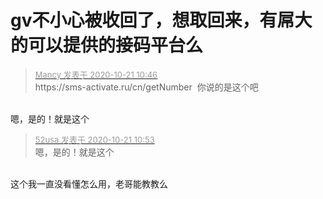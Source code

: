 # gv不小心被收回了，想取回来，有屌大的可以提供的接码平台么


<div class="quote"><blockquote><font size="2"><a href="https://www.hostloc.com/forum.php?mod=redirect&amp;goto=findpost&amp;pid=9330501&amp;ptid=756464" target="_blank"><font color="#999999">Mancy 发表于 2020-10-21 10:46</font></a></font><br />
https://sms-activate.ru/cn/getNumber&nbsp;&nbsp;你说的是这个吧</blockquote></div><br />
嗯，是的！就是这个

<div class="quote"><blockquote><font size="2"><a href="https://www.hostloc.com/forum.php?mod=redirect&amp;goto=findpost&amp;pid=9330546&amp;ptid=756464" target="_blank"><font color="#999999">52usa 发表于 2020-10-21 10:53</font></a></font><br />
嗯，是的！就是这个</blockquote></div><br />
这个我一直没看懂怎么用，老哥能教教么<img id="aimg_Mj8S9" onclick="zoom(this, this.src, 0, 0, 0)" class="zoom" src="https://cdn.jsdelivr.net/gh/hishis/forum-master/public/images/patch.gif" onmouseover="img_onmouseoverfunc(this)" onload="thumbImg(this)" border="0" alt="" />

